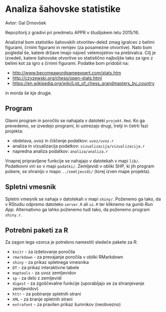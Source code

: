 # Analiza šahovske statistike

Avtor: Gal Drnovšek

Repozitorij z gradivi pri predmetu APPR v študijskem letu 2015/16.

Analiziral bom statistiko šahovskih otvoritev-delež zmag igralcev z belimi figurami, črnimi figurami in remijev (za posamezne otvoritve). Nato bom pogledal še, katere države imajo največ velemojstrov na prebivalca. Cilj je izvedeti, katere šahovske otvoritve so statistično najboljše tako za igro z belimi kot za igro s črnimi figurami.
Podatke bom pridobil na: 

* http://www.becomeawordgameexpert.com/stats.htm 
* http://czyzewski.org/chess/open-stats.html 
* https://en.wikipedia.org/wiki/List_of_chess_grandmasters_by_country

in morda še kje drugje.

## Program

Glavni program in poročilo se nahajata v datoteki `projekt.Rmd`. Ko ga prevedemo,
se izvedejo programi, ki ustrezajo drugi, tretji in četrti fazi projekta:

* obdelava, uvoz in čiščenje podatkov: `uvoz/uvoz.r`
* analiza in vizualizacija podatkov: `vizualizacija/vizualizacija.r`
* napredna analiza podatkov: `analiza/analiza.r`

Vnaprej pripravljene funkcije se nahajajo v datotekah v mapi `lib/`. Podatkovni
viri so v mapi `podatki/`. Zemljevidi v obliki SHP, ki jih program pobere, se
shranijo v mapo `../zemljevidi/` (torej izven mape projekta).

## Spletni vmesnik

Spletni vmesnik se nahaja v datotekah v mapi `shiny/`. Poženemo ga tako, da v
RStudiu odpremo datoteko `server.R` ali `ui.R` ter kliknemo na gumb *Run App*.
Alternativno ga lahko poženemo tudi tako, da poženemo program `shiny.r`.

## Potrebni paketi za R

Za zagon tega vzorca je potrebno namestiti sledeče pakete za R:

* `knitr` - za izdelovanje poročila
* `rmarkdown` - za prevajanje poročila v obliki RMarkdown
* `shiny` - za prikaz spletnega vmesnika
* `DT` - za prikaz interaktivne tabele
* `maptools` - za uvoz zemljevidov
* `sp` - za delo z zemljevidi
* `digest` - za zgoščevalne funkcije (uporabljajo se za shranjevanje zemljevidov)
* `httr` - za pobiranje spletnih strani
* `XML` - za branje spletnih strani
* `extrafont` - za pravilen prikaz šumnikov (neobvezno)
